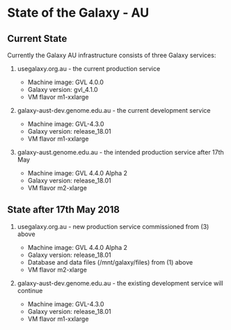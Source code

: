 # State of the Galaxy - AU

## Current State

Currently the Galaxy AU infrastructure consists of three Galaxy services:

1. usegalaxy.org.au - the current production service
   * Machine image: GVL 4.0.0
   * Galaxy version: gvl_4.1.0
   * VM flavor m1-xxlarge
   
2. galaxy-aust-dev.genome.edu.au - the current development service
   * Machine image: GVL-4.3.0
   * Galaxy version: release_18.01
   * VM flavor m1-xxlarge

3. galaxy-aust.genome.edu.au - the intended production service after 17th May
   * Machine image: GVL 4.4.0 Alpha 2
   * Galaxy version: release_18.01
   * VM flavor m2-xlarge
   
## State after 17th May 2018

1. usegalaxy.org.au - new production service commissioned from (3) above
   * Machine image: GVL 4.4.0 Alpha 2
   * Galaxy version: release_18.01
   * Database and data files (/mnt/galaxy/files) from (1) above
   * VM flavor m2-xlarge

2. galaxy-aust-dev.genome.edu.au - the existing development service will continue 
   * Machine image: GVL-4.3.0
   * Galaxy version: release_18.01
   * VM flavor m1-xxlarge

